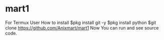 # mart1
For Termux User
How to install
$pkg install git -y
$pkg install python
$git clone https://github.com/Anixmart/mart1
Now You can run and see source code.

